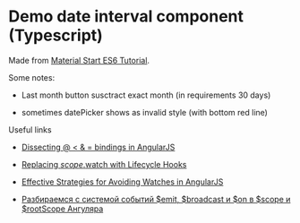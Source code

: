 # Demo date interval component (Typescript)

Made from [Material Start ES6 Tutorial](https://github.com/angular/material-start/tree/es6-tutorial).

Some notes:

- Last month button susctract exact month (in requirements 30 days)

- sometimes datePicker shows as invalid style (with bottom red line)

Useful links

- [Dissecting @ < & = bindings in AngularJS](http://blog.krawaller.se/posts/dissecting-bindings-in-angularjs/)

- [Replacing $scope.$watch with Lifecycle Hooks](https://www.codelord.net/2016/12/13/replacing-%24scope-dot-%24watch-with-lifecycle-hooks/)

- [Effective Strategies for Avoiding Watches in AngularJS](https://www.accelebrate.com/blog/effective-strategies-avoiding-watches-angularjs/)

- [Разбираемся с системой событий $emit, $broadcast и $on в $scope и \$rootScope Ангуляра](https://makeomatic.ru/blog/2014/10/07/Angular_scope_rootScope/)
